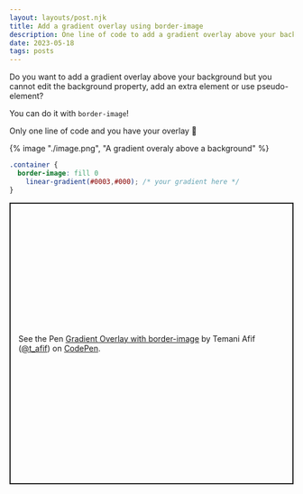 ```yaml
---
layout: layouts/post.njk
title: Add a gradient overlay using border-image
description: One line of code to add a gradient overlay above your background
date: 2023-05-18
tags: posts
---
```


Do you want to add a gradient overlay above your background but you cannot edit the background property, add an extra element or use pseudo-element? 

You can do it with `border-image`!

Only one line of code and you have your overlay 🤩

{% image "./image.png", "A gradient overaly above a background" %}

```css
.container {
  border-image: fill 0
    linear-gradient(#0003,#000); /* your gradient here */
}
```

<p class="codepen" data-height="500" data-default-tab="result" data-slug-hash="vYbdVjb" data-preview="true" data-user="t_afif" style="height: 500px; box-sizing: border-box; display: flex; align-items: center; justify-content: center; border: 2px solid; margin: 1em 0; padding: 1em;">
  <span>See the Pen <a href="https://codepen.io/t_afif/pen/vYbdVjb">
  Gradient Overlay with border-image</a> by Temani Afif (<a href="https://codepen.io/t_afif">@t_afif</a>)
  on <a href="https://codepen.io">CodePen</a>.</span>
</p>
<script async src="https://cpwebassets.codepen.io/assets/embed/ei.js"></script>


